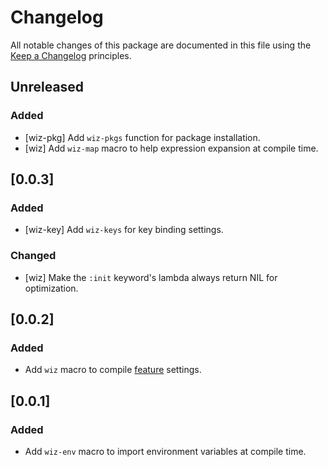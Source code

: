 # Changelog

All notable changes of this package are documented in this file using the [Keep a Changelog] principles.

[Keep a Changelog]: https://keepachangelog.com/

## Unreleased

### Added

* [wiz-pkg] Add `wiz-pkgs` function for package installation.
* [wiz] Add `wiz-map` macro to help expression expansion at compile time.

## [0.0.3]

### Added

* [wiz-key] Add `wiz-keys` for key binding settings.

### Changed

* [wiz] Make the `:init` keyword's lambda always return NIL for optimization.

## [0.0.2]

### Added

* Add `wiz` macro to compile [feature] settings.

[feature]: https://www.gnu.org/software/emacs/manual/html_node/elisp/Named-Features.html

## [0.0.1]

### Added

 * Add `wiz-env` macro to import environment variables at compile time.
